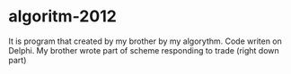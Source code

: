 # algoritm-2012
It is program that created by my brother by my algorythm. Code writen on Delphi.
My brother wrote part of scheme responding to trade (right down part)
